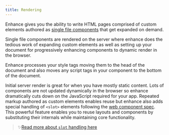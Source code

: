 ```yaml
---
title: Rendering
---
```



Enhance gives you the ability to write HTML pages comprised of custom elements authored as [single file components](/docs/learn/concepts/single-file-components) that get expanded on demand.

Single file components are rendered on the server where enhance does the tedious work of expanding custom elements as well as setting up your document for progressively enhancing components to dynamic render in the browser.

Enhance processes your style tags moving them to the head of the document and also moves any script tags in your component to the bottom of the document.

Initial server render is great for when you have mostly static content. Lots of components are not updated dynamically in the browser so enhance dramatically cuts down on the JavaScript required for your app. Repeated markup authored as custom elements enables reuse but enhance also adds special handling of `<slot>` elements following the [web component spec](https://developer.mozilla.org/en-US/docs/Web/Web_Components/Using_templates_and_slots#adding_flexibility_with_slots). This powerful feature enables you to reuse layouts and components by substituting their internals while maintaining core functionality.

> ✨[Read more about `slot` handling here](http://localhost:3333/docs/learn/concepts/rendering/slots)

